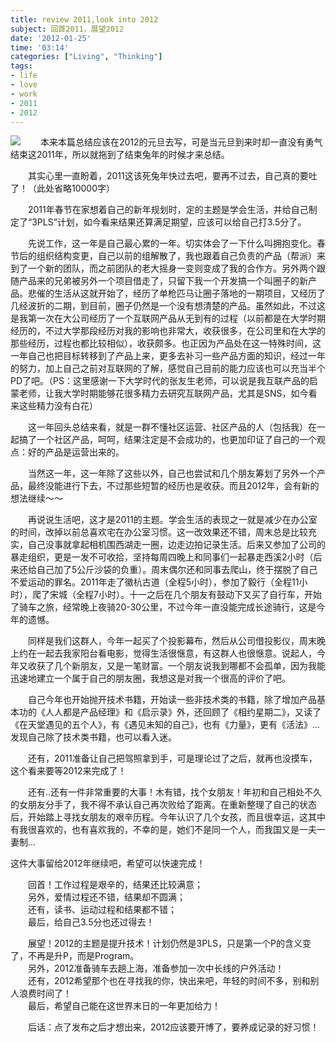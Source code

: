 ```yaml
---
title: review 2011,look into 2012
subject: 回首2011，展望2012
date: '2012-01-25'
time: '03:14'
categories: ["Living", "Thinking"]
tags:
- life
- love
- work
- 2011
- 2012
---
```


<img src="{{urls.media}}/img/life-2011-2012/title.jpg"/>
　　本来本篇总结应该在2012的元旦去写，可是当元旦到来时却一直没有勇气结束这2011年，所以就拖到了结束兔年的时候才来总结。  

　　其实心里一直盼着，2011这该死兔年快过去吧，要再不过去，自己真的要吐了！（此处省略10000字）  

　　2011年春节在家想着自己的新年规划时，定的主题是学会生活，并给自己制定了“3PLS”计划，如今看来结果还算满足期望，应该可以给自己打3.5分了。  

　　先说工作，这一年是自己最心累的一年。切实体会了一下什么叫拥抱变化。春节后的组织结构变更，自己以前的组解散了，我也跟着自己负责的产品（帮派）来到了一个新的团队，而之前团队的老大摇身一变则变成了我的合作方。另外两个跟随产品来的兄弟被另外一个项目借走了，只留下我一个开发搞一个叫圈子的新产品。悲催的生活从这就开始了，经历了单枪匹马让圈子落地的一期项目，又经历了几经波折的二期，到目前，圈子仍然是一个没有想清楚的产品。虽然如此，不过这是我第一次在大公司经历了一个互联网产品从无到有的过程（以前都是在大学时期经历的，不过大学那段经历对我的影响也非常大，收获很多，在公司里和在大学的那些经历，过程也都比较相似），收获颇多。也正因为产品处在这一特殊时间，这一年自己也把目标转移到了产品上来，更多去补习一些产品方面的知识，经过一年的努力，加上自己之前对互联网的了解，感觉自己目前的能力应该也可以充当半个PD了吧。（PS：这里感谢一下大学时代的张友生老师，可以说是我互联产品的启蒙老师，让我大学时期能够花很多精力去研究互联网产品，尤其是SNS，如今看来这些精力没有白花）  

　　这一年回头总结来看，就是一群不懂社区运营、社区产品的人（包括我）在一起搞了一个社区产品，呵呵，结果注定是不会成功的，也更加印证了自己的一个观点：好的产品是运营出来的。  

　　当然这一年，这一年除了这些以外，自己也尝试和几个朋友筹划了另外一个产品，最终没能进行下去，不过那些短暂的经历也是收获。而且2012年，会有新的想法继续～～  

　　再说说生活吧，这才是2011的主题。学会生活的表现之一就是减少在办公室的时间，改掉以前总喜欢宅在办公室习惯。这一改效果还不错，周末总是比较充实，自己没事就拿起相机围西湖走一圈，边走边拍记录生活。后来又参加了公司的暴走组织，更是一发不可收拾，坚持每周四晚上和同事们一起暴走西溪2小时（后来还给自己加了5公斤沙袋的负重）。周末偶尔还和同事去爬山，终于摆脱了自己不爱运动的罪名。2011年走了徽杭古道（全程5小时），参加了毅行（全程11小时），爬了宋城（全程7小时）。十一之后在几个朋友有鼓动下又买了自行车，开始了骑车之旅，经常晚上夜骑20-30公里，不过今年一直没能完成长途骑行，这是今年的遗憾。  

　　同样是我们这群人，今年一起买了个投影幕布，然后从公司借投影仪，周末晚上约在一起去我家阳台看电影，觉得生活很惬意，有这群人也很惬意。说起人，今年又收获了几个新朋友，又是一笔财富。一个朋友说我到哪都不会孤单，因为我能迅速地建立一个属于自己的朋友圈，我想这是对我一个很高的评价了吧。  

　　自己今年也开始抛开技术书籍，开始读一些非技术类的书籍，除了增加产品基本功的《人人都是产品经理》和《启示录》外，还回顾了《相约星期二》，又读了《在天堂遇见的五个人》，有《遇见未知的自己》，也有《力量》，更有《活法》...发现自己除了技术类书籍，也可以看入迷。  

　　还有，2011准备让自己把驾照拿到手，可是理论过了之后，就再也没摸车，这个看来要等2012来完成了！  

　　还有..还有一件非常重要的大事！木有错，找个女朋友！年初和自己相处不久的女朋友分手了，我不得不承认自己再次败给了距离。在重新整理了自己的状态后，开始踏上寻找女朋友的艰辛历程。今年认识了几个女孩，而且很幸运，这其中有我很喜欢的，也有喜欢我的，不幸的是，她们不是同一个人，而我国又是一夫一妻制...  

这件大事留给2012年继续吧，希望可以快速完成！  

　　回首！工作过程是艰辛的，结果还比较满意；  
　　另外，爱情过程还不错，结果却不圆满；  
　　还有，读书、运动过程和结果都不错；  
　　最后，给自己3.5分也还过得去！  

　　展望！2012的主题是提升技术！计划仍然是3PLS，只是第一个P的含义变了，不再是升P，而是Program。  
　　另外，2012准备骑车去趟上海，准备参加一次中长线的户外活动！  
　　还有，2012希望那个也在寻找我的你，快出来吧，年轻的时间不多，别和别人浪费时间了！  
　　最后，希望自己能在这世界末日的一年更加给力！  

　　后话：点了发布之后才想出来，2012应该要开博了，要养成记录的好习惯！  
